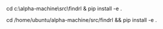 cd c:\alpha-machine\src\findrl & pip install -e .

cd /home/ubuntu/alpha-machine/src/findrl && pip install -e .